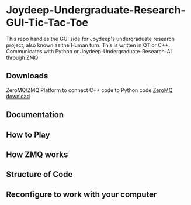 # Joydeep-Undergraduate-Research-GUI-Tic-Tac-Toe

This repo handles the GUI side for Joydeep's undergraduate research project; also known as the Human turn. This is written in QT or C++. Communicates with Python or Joydeep-Undergraduate-Research-AI through ZMQ

## Downloads
ZeroMQ/ZMQ
Platform to connect C++ code to Python code
[ZeroMQ download](http://zeromq.org/area:download)

## Documentation

## How to Play

## How ZMQ works

## Structure of Code

## Reconfigure to work with your computer
